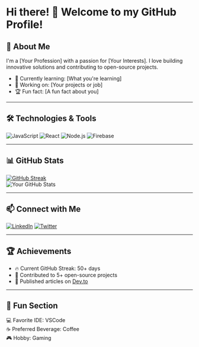 # Hi there! 👋 Welcome to my GitHub Profile!

## 🚀 About Me
I'm a [Your Profession] with a passion for [Your Interests]. I love building innovative solutions and contributing to open-source projects.

- 🌱 Currently learning: [What you're learning]
- 💼 Working on: [Your projects or job]
- 🏆 Fun fact: [A fun fact about you]

---

## 🛠️ Technologies & Tools
![JavaScript](https://img.shields.io/badge/-JavaScript-F7DF1E?logo=javascript&logoColor=black&style=flat-square)
![React](https://img.shields.io/badge/-React-61DAFB?logo=react&logoColor=white&style=flat-square)
![Node.js](https://img.shields.io/badge/-Node.js-339933?logo=node.js&logoColor=white&style=flat-square)
![Firebase](https://img.shields.io/badge/-Firebase-FFCA28?logo=firebase&logoColor=black&style=flat-square)

---

## 📊 GitHub Stats
[![GitHub Streak](https://streak-stats.demolab.com?user=KlasniMisho123&theme=radical&hide_border=true)](https://git.io/streak-stats)  
![Your GitHub Stats](https://github-readme-stats.vercel.app/api?username=KlasniMisho123&show_icons=true&theme=radical)

---

## 📫 Connect with Me
[![LinkedIn](https://img.shields.io/badge/-LinkedIn-0077B5?logo=linkedin&logoColor=white&style=flat-square)](https://linkedin.com/in/your-profile)
[![Twitter](https://img.shields.io/badge/-Twitter-1DA1F2?logo=twitter&logoColor=white&style=flat-square)](https://twitter.com/your-profile)

---

## 🏆 Achievements
- 🔥 Current GitHub Streak: 50+ days
- 🌟 Contributed to 5+ open-source projects
- 📘 Published articles on [Dev.to](https://dev.to/your-profile)

---

## 🎨 Fun Section
💻 Favorite IDE: VSCode  
☕ Preferred Beverage: Coffee  
🎮 Hobby: Gaming  
